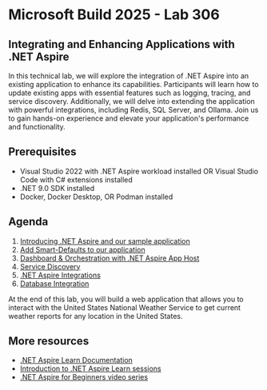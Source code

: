 # Microsoft Build 2025 - Lab 306
## Integrating and Enhancing Applications with .NET Aspire

In this technical lab, we will explore the integration of .NET Aspire into an existing application to enhance its capabilities. Participants will learn how to update existing apps with essential features such as logging, tracing, and service discovery. Additionally, we will delve into extending the application with powerful integrations, including Redis, SQL Server, and Ollama. Join us to gain hands-on experience and elevate your application's performance and functionality.

## Prerequisites

- Visual Studio 2022 with .NET Aspire workload installed OR Visual Studio Code with C# extensions installed
- .NET 9.0 SDK installed
- Docker, Docker Desktop, OR Podman installed

## Agenda

1. [Introducing .NET Aspire and our sample application](./1-Introduction.md)
1. [Add Smart-Defaults to our application](./2-ServiceDefaults.md)
1. [Dashboard & Orchestration with .NET Aspire App Host](./3-Dashboard-AppHost.md)
1. [Service Discovery](./4-ServiceDiscovery.md)
1. [.NET Aspire Integrations](./5-Integrations.md)
1. [Database Integration](./6-Database.md)


At the end of this lab, you will build a web application that allows you to interact with the United States National Weather Service to get current weather reports for any location in the United States.

## More resources

- [.NET Aspire Learn Documentation](https://learn.microsoft.com/dotnet/aspire/get-started/aspire-overview)
- [Introduction to .NET Aspire Learn sessions](https://learn.microsoft.com/training/modules/introduction-dotnet-aspire)
- [.NET Aspire for Beginners video series](https://www.youtube.com/playlist?list=PLdo4fOcmZ0oXIKNExrtlVtVxy_G4tgzsc)